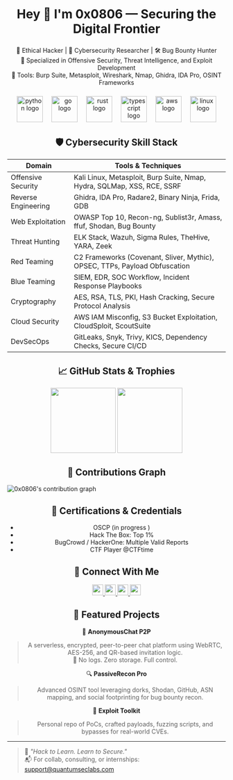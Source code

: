 <h1 align="center">Hey 👋 I'm 0x0806 — Securing the Digital Frontier</h1>

###

<p align="center">
  🧠 Ethical Hacker | 🔐 Cybersecurity Researcher | 🛠 Bug Bounty Hunter<br>
  🎯 Specialized in Offensive Security, Threat Intelligence, and Exploit Development<br>
  🧰 Tools: Burp Suite, Metasploit, Wireshark, Nmap, Ghidra, IDA Pro, OSINT Frameworks
</p>

###

<div align="center">
  <img src="https://skillicons.dev/icons?i=py" height="60" alt="python logo" />
  <img width="12" />
  <img src="https://skillicons.dev/icons?i=go" height="60" alt="go logo" />
  <img width="12" />
  <img src="https://skillicons.dev/icons?i=rust" height="60" alt="rust logo" />
  <img width="12" />
  <img src="https://skillicons.dev/icons?i=ts" height="60" alt="typescript logo" />
  <img width="12" />
  <img src="https://skillicons.dev/icons?i=aws" height="60" alt="aws logo" />
  <img width="12" />
  <img src="https://skillicons.dev/icons?i=linux" height="60" alt="linux logo" />
</div>

###

<h2 align="center">🛡️ Cybersecurity Skill Stack</h2>

<div align="center">
  
| Domain              | Tools & Techniques                                                                 |
|---------------------|------------------------------------------------------------------------------------|
| Offensive Security  | Kali Linux, Metasploit, Burp Suite, Nmap, Hydra, SQLMap, XSS, RCE, SSRF            |
| Reverse Engineering | Ghidra, IDA Pro, Radare2, Binary Ninja, Frida, GDB                                 |
| Web Exploitation    | OWASP Top 10, Recon-ng, Sublist3r, Amass, ffuf, Shodan, Bug Bounty                 |
| Threat Hunting      | ELK Stack, Wazuh, Sigma Rules, TheHive, YARA, Zeek                                |
| Red Teaming         | C2 Frameworks (Covenant, Sliver, Mythic), OPSEC, TTPs, Payload Obfuscation        |
| Blue Teaming        | SIEM, EDR, SOC Workflow, Incident Response Playbooks                              |
| Cryptography        | AES, RSA, TLS, PKI, Hash Cracking, Secure Protocol Analysis                        |
| Cloud Security      | AWS IAM Misconfig, S3 Bucket Exploitation, CloudSploit, ScoutSuite                |
| DevSecOps           | GitLeaks, Snyk, Trivy, KICS, Dependency Checks, Secure CI/CD                      |

</div>

###

<h2 align="center">📈 GitHub Stats & Trophies</h2>

<div align="center">
  <img src="https://streak-stats.demolab.com?user=0x0806&theme=tokyonight&hide_border=false&border_radius=5&mode=daily" height="150" />
  <img src="https://github-profile-trophy.vercel.app/?username=0x0806&theme=tokyonight&row=1&column=7" height="150" />
</div>

###

<h2 align="center">🧩 Contributions Graph</h2>

<picture>
  <source media="(prefers-color-scheme: dark)" srcset="https://raw.githubusercontent.com/0x0806/0x0806/output/pacman-contribution-graph-dark.svg">
  <source media="(prefers-color-scheme: light)" srcset="https://raw.githubusercontent.com/0x0806/0x0806/output/pacman-contribution-graph.svg">
  <img alt="0x0806's contribution graph" src="https://raw.githubusercontent.com/0x0806/0x0806/output/pacman-contribution-graph.svg">
</picture>

###

<h2 align="center">📜 Certifications & Credentials</h2>

<div align="center">

- OSCP (in progress )    
- Hack The Box: Top 1%    
- BugCrowd / HackerOne: Multiple Valid Reports  
- CTF Player @CTFtime

</div>

###

<h2 align="center">📡 Connect With Me</h2>

<div align="center">
  <a href="https://linkedin.com/in/0x0806" target="_blank">
    <img src="https://img.shields.io/static/v1?message=LinkedIn&logo=linkedin&label=&color=0077B5&logoColor=white&style=for-the-badge" height="25"/>
  </a>
  <a href="https://twitter.com/0x0806" target="_blank">
    <img src="https://img.shields.io/static/v1?message=Twitter&logo=twitter&label=&color=1DA1F2&logoColor=white&style=for-the-badge" height="25"/>
  </a>
  <a href="https://discord.gg/yourserver" target="_blank">
    <img src="https://img.shields.io/static/v1?message=Discord&logo=discord&label=&color=7289DA&logoColor=white&style=for-the-badge" height="25"/>
  </a>
  <a href="https://dev.to/0x0806" target="_blank">
    <img src="https://img.shields.io/static/v1?message=dev.to&logo=dev.to&label=&color=0A0A0A&logoColor=white&style=for-the-badge" height="25"/>
  </a>
</div>

###

<h2 align="center">📂 Featured Projects</h2>

<div align="center">

🚀 **AnonymousChat P2P**  
> A serverless, encrypted, peer-to-peer chat platform using WebRTC, AES-256, and QR-based invitation logic.  
> 🔐 No logs. Zero storage. Full control.

🔍 **PassiveRecon Pro**  
> Advanced OSINT tool leveraging dorks, Shodan, GitHub, ASN mapping, and social footprinting for bug bounty recon.

🧰 **Exploit Toolkit**  
> Personal repo of PoCs, crafted payloads, fuzzing scripts, and bypasses for real-world CVEs.

</div>

---

> 🧠 _"Hack to Learn. Learn to Secure."_  
> 📬 For collab, consulting, or internships: [support@quantumseclabs.com](mailto:support@quantumseclabs.com)

